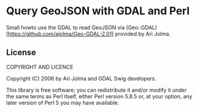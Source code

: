 # Query GeoJSON with GDAL and Perl

Small howto use the GDAL to read GeoJSON via
(Geo::GDAL)[https://github.com/ajolma/Geo-GDAL-2.01] provided by Ari
Jolma.

## License

COPYRIGHT AND LICENCE

Copyright (C) 2006 by Ari Jolma and GDAL Swig developers.

This library is free software; you can redistribute it and/or modify
it under the same terms as Perl itself, either Perl version 5.8.5 or,
at your option, any later version of Perl 5 you may have available.
